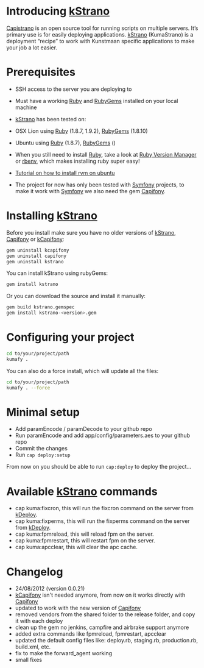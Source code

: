 # Introducing [kStrano][kstrano]

[Capistrano][capistrano] is an open source tool for running scripts on multiple servers. It’s primary use is for easily deploying applications. [kStrano][kstrano] (KumaStrano) is a deployment “recipe” to work with Kunstmaan specific applications to make your job a lot easier.

# Prerequisites

* SSH access to the server you are deploying to
* Must have a working [Ruby][ruby] and [RubyGems][rubygems] installed on your local machine
 * [kStrano][kstrano] has been tested on:
  * OSX Lion using [Ruby][ruby] (1.8.7, 1.9.2), [RubyGems][rubygems] (1.8.10)
  * Ubuntu using [Ruby][ruby] (1.8.7), [RubyGems][rubygems] ()
 * When you still need to install [Ruby][ruby], take a look at [Ruby Version Manager][rvm] or [rbenv][rbenv], which makes installing ruby super easy!
  * [Tutorial on how to install rvm on ubuntu][rvmtut]

* The project for now has only been tested with [Symfony][symfony] projects, to make it work with [Symfony][symfony] we also need the gem [Capifony][capifony].

# Installing [kStrano][kstrano]

Before you install make sure you have no older versions of [kStrano][kstrano], [Capifony][capifony] or [kCapifony][kcapifony]:

```bash
gem uninstall kcapifony
gem uninstall capifony
gem uninstall kstrano
```

You can install kStrano using rubyGems:

```bash
gem install kstrano
```

Or you can download the source and install it manually:

```bash
gem build kstrano.gemspec
gem install kstrano-<version>.gem
```

# Configuring your project

```bash
cd to/your/project/path
kumafy .
```	

You can also do a force install, which will update all the files:

```bash
cd to/your/project/path
kumafy . --force
``` 

# Minimal setup

- Add paramEncode / paramDecode to your github repo
- Run paramEncode and add app/config/parameters.aes to your github repo
- Commit the changes
- Run ```cap deploy:setup```

From now on you should be able to run ```cap:deploy``` to deploy the project...

# Available [kStrano][kstrano] commands

* cap kuma:fixcron, this will run the fixcron command on the server from [kDeploy][kdeploy].
* cap kuma:fixperms, this will run the fixperms command on the server from [kDeploy][kdeploy].
* cap kuma:fpmreload, this will reload fpm on the server.
* cap kuma:fpmrestart, this will restart fpm on the server.
* cap kuma:apcclear, this will clear the apc cache. 

# Changelog

* 24/08/2012 (version 0.0.21)
 * [kCapifony][kcapifony] isn't needed anymore, from now on it works directly with [Capifony][capifony]
 * updated to work with the new version of [Capifony][capifony]
 * removed vendors from the shared folder to the release folder, and copy it with each deploy
 * clean up the gem no jenkins, campfire and airbrake support anymore
 * added extra commands like fpmreload, fpmrestart, apcclear
 * updated the default config files like: deploy.rb, staging.rb, production.rb, build.xml, etc.
 * fix to make the forward_agent working
 * small fixes

[kstrano]: https://github.com/Kunstmaan/kStrano "kStrano"
[capistrano]: https://github.com/capistrano/capistrano "Capistrano"
[ruby]: http://www.ruby-lang.org/ "Ruby"
[rbenv]: https://github.com/sstephenson/rbenv "Rbenv"
[rubygems]: http://rubygems.org/ "RubyGems"
[capistranoext]: https://github.com/jamis/capistrano-ext "Capistrano Extensions"
[rvm]: http://beginrescueend.com/ "Ruby Version Manager"
[rvmtut]: http://rubysource.com/installing-ruby-with-rvm-on-ubuntu/ "Ruby Version Manager Ubuntu tutorial"
[symfony]: http://symfony.com/ "Symfony"
[capifony]: https://github.com/everzet/capifony "Capifony"
[kcapifony]: https://github.com/Kunstmaan/kCapifony "kCapifony"
[kdeploy]: https://github.com/Kunstmaan/kDeploy "kDeploy"
[kbot]: https://github.com/Kunstmaan/kBot "kBot"